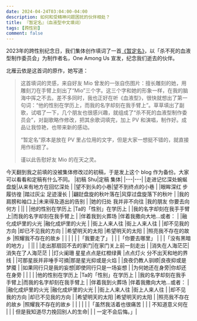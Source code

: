 ```yaml
---
date: 2024-04-24T03:04:00-04:00
description: 如何和受精神问题困扰的伙伴相处？
title: 『暂定名』（血液型中文填词）
tags: [跨性别]
comment: false
---
```


2023年的跨性别纪念日，我们集体创作填词了一首[《暂定名》](https://www.youtube.com/watch?v=CtM1r8fXZr0)，以「杀不死的血液型制作委员会」为制作者名，One Among Us 宣发，纪念我们逝去的伙伴。

北雁云依是这首词的原作，她写道：

>  这首填词的灵感，来自好友 Mio 曾发的一张自伤图片：擅长雕刻的她，用雕刻刀在手臂上刻出了“Mio”三个字。这三个字和她的形象一样，在我的脑海中挥之不去。差不多同时，我也正好在听《血液型》，很快就想出了第一句词：“他的性别在学历上，而我的名字却刻在我手臂上”。草草填出了副歌，试唱了一下，几个朋友也很感兴趣，就组成了“杀不死的血液型制作委员会”，对副歌略作修改，把其余歌词填完，加上 PV 和演唱，制作好。成品让我惊艳，也带来新的感动。
>
> “暂定名”原本是放在 PV 里占位用的文字，但是大家一想挺不错的，就直接用作标题了。
>
> 谨以此告慰好友 Mio 的在天之灵。 

今天翻到我之前填的没被集体修改过的初稿，于是发上这个 blog 作为备份。大家可以看看和定稿有什么不同。
|初稿 Shu|定稿 集体|
|---|---|
|走进记忆深处蜿蜒盘旋|从来有地方在回忆深处 |
|望不到头的小巷|望不到终点的小巷 |
|眼眸深红 步履彷徨 |踏过灰尘 足迹漫长 |
|翩跹盘旋的秋叶落在|风穿过盘旋落下的秋叶 |
|我的肩膀和袖口上|未来得及道出的告别 |
|她的归处 我并非不向往 |我的朋友 你要去向何方 |
|| |
|他的性别在学历上 |Ta的「性别」在学历上 |
|我的名字却刻在我手手臂上|而我的名字却刻在我手臂上 |
|伴着我到火葬场 |伴着我撒向大地…或者： |
|融化成炉里的火光 |融化成炉里的火光 |
|街上人来人往 |街上人来人往 |
|却不见我的方向 |却已不见我的方向 |
|希望明天的太阳 |希望明天的太阳 |
|照亮我不存在的故乡 |照耀我不存在的故乡 |
| | |
| |「我要走了」 |
| |「你要去哪里」 |
| |「没有黑暗的地方」 |
|| |
|走出那扇回不去的家门|在家门关上前一刻走出 |
|消失在人海茫茫|消失在了人海茫茫 |
|灯火阑珊 星星点点是红橙绿黄 |点点灯火 分不出天和地的界线 |
|可那星辰并非唾手可摘|那是星光抑或是火焰 |
|良夜仍教人驯顺|良夜抑或是梦魇 |
|如果同行只是我的妄想|即使同行只是一场妄想 |
|为何她还在身旁|你却还在身旁 |
| | |
|他的性别在学历上 |Ta的「性别」在学历上 |
|我的名字却刻在我手手臂上|而我的名字却刻在我手臂上 |
|伴着我到火葬场 |伴着我撒向大地…或者： |
|融化成炉里的火光 |融化成炉里的火光 |
|街上人来人往 |街上人来人往 |
|却不见我的方向 |却已不见我的方向 |
|希望明天的太阳 |希望明天的太阳 |
|照亮我不存在的故乡 |照耀我不存在的故乡 |
| | |
| |「虽然我活着也很痛苦 |
| | 不知道意义何在 |
| | 但是我知道尽力挽回别人的生命|
| | 一定不会后悔。」| 

